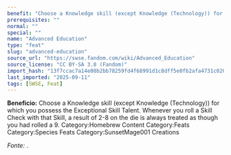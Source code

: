 ```yaml
---
benefit: "Choose a Knowledge skill (except Knowledge (Technology)) for which you possess the Exceptional Skill Talent. Whenever you roll a Skill Check with that Skill, a result of 2-8 on the die is always treated as though you had rolled a 9. Category:Homebrew Content Category:Feats Category:Species Feats Category:SunsetMage001 Creations"
prerequisites: ""
normal: ""
special: ""
name: "Advanced Education"
type: "feat"
slug: "advanced-education"
source_url: "https://swse.fandom.com/wiki/Advanced_Education"
source_license: "CC BY-SA 3.0 (Fandom)"
import_hash: "13f7ccac7a14e00b2bb78259fd4f68991d1c8dff5e0fb2afa4731c020ebe9d21"
last_imported: "2025-09-11"
tags: [SWSE, Feat]
---
```

**Beneficio:** Choose a Knowledge skill (except Knowledge (Technology)) for which you possess the Exceptional Skill Talent. Whenever you roll a Skill Check with that Skill, a result of 2-8 on the die is always treated as though you had rolled a 9. Category:Homebrew Content Category:Feats Category:Species Feats Category:SunsetMage001 Creations

*Fonte:* .